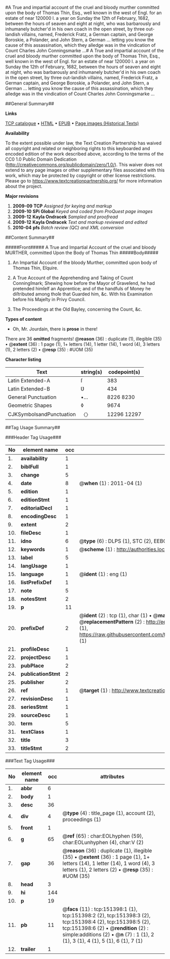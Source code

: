 #A True and impartial account of the cruel and bloody murther committed upon the body of Thomas Thin, Esq., well known in the west of Engl. for an estate of near 120000 l. a year on Sunday the 12th of February, 1682, between the hours of seaven and eight at night, who was barbarously and inhumanely butcher'd in his own coach in the open street, by three out-landish villains, named, Frederick Fratz, a German captain, and George Boroskie, a Polander, and John Stern, a German ... letting you know the cause of this assassination, which they alledge was in the vindication of Count Charles John Conningsmarke ...#
A True and impartial account of the cruel and bloody murther committed upon the body of Thomas Thin, Esq., well known in the west of Engl. for an estate of near 120000 l. a year on Sunday the 12th of February, 1682, between the hours of seaven and eight at night, who was barbarously and inhumanely butcher'd in his own coach in the open street, by three out-landish villains, named, Frederick Fratz, a German captain, and George Boroskie, a Polander, and John Stern, a German ... letting you know the cause of this assassination, which they alledge was in the vindication of Count Charles John Conningsmarke ...

##General Summary##

**Links**

[TCP catalogue](http://www.ota.ox.ac.uk/tcp/)  • 
[HTML](http://tei.it.ox.ac.uk/tcp/Texts-HTML/free/A94/A94922.html)  • 
[EPUB](http://tei.it.ox.ac.uk/tcp/Texts-EPUB/free/A94/A94922.epub) • 
[Page images (Historical Texts)](https://historicaltexts.jisc.ac.uk/eebo-42475240e)

**Availability**

To the extent possible under law, the Text Creation Partnership has waived all copyright and related or neighboring rights to this keyboarded and encoded edition of the work described above, according to the terms of the CC0 1.0 Public Domain Dedication (http://creativecommons.org/publicdomain/zero/1.0/). This waiver does not extend to any page images or other supplementary files associated with this work, which may be protected by copyright or other license restrictions. Please go to https://www.textcreationpartnership.org/ for more information about the project.

**Major revisions**

1. __2009-09__ __TCP__ *Assigned for keying and markup*
1. __2009-10__ __SPi Global__ *Keyed and coded from ProQuest page images*
1. __2009-12__ __Kayla Ondracek__ *Sampled and proofread*
1. __2009-12__ __Kayla Ondracek__ *Text and markup reviewed and edited*
1. __2010-04__ __pfs__ *Batch review (QC) and XML conversion*

##Content Summary##

#####Front#####
A True and Impartial Account of the cruel and bloody MURTHER, committed Upon the Body of Thomas Thin
#####Body#####

1. An Impartial Account of the bloody Murther, committed upon body of Thomas Thin, Eſquire.

1. A True Account of the Apprehending and Taking of Count Conningſmark; Shewing how before the Mayor of Graveſend, he had pretended himſelf an Apprentice; and of the handfuls of Money he diſtributed among thoſe that Guarded him, &c. With his Examination before his Majeſty in Privy Council.

1. The Proceedings at the Old Bayley, concerning the Count, &c.

**Types of content**

  * Oh, Mr. Jourdain, there is **prose** in there!

There are 36 **omitted** fragments! 
 @__reason__ (36) : duplicate (1), illegible (35)  •  @__extent__ (36) : 1 page (1), 1+ letters (14), 1 letter (14), 1 word (4), 3 letters (1), 2 letters (2)  •  @__resp__ (35) : #UOM (35)

**Character listing**


|Text|string(s)|codepoint(s)|
|---|---|---|
|Latin Extended-A|ſ|383|
|Latin Extended-B|Ʋ|434|
|General Punctuation|•…|8226 8230|
|Geometric Shapes|◊|9674|
|CJKSymbolsandPunctuation|〈〉|12296 12297|

##Tag Usage Summary##

###Header Tag Usage###

|No|element name|occ|attributes|
|---|---|---|---|
|1.|__availability__|1||
|2.|__biblFull__|1||
|3.|__change__|5||
|4.|__date__|8| @__when__ (1) : 2011-04 (1)|
|5.|__edition__|1||
|6.|__editionStmt__|1||
|7.|__editorialDecl__|1||
|8.|__encodingDesc__|1||
|9.|__extent__|2||
|10.|__fileDesc__|1||
|11.|__idno__|6| @__type__ (6) : DLPS (1), STC (2), EEBO-CITATION (1), OCLC (1), VID (1)|
|12.|__keywords__|1| @__scheme__ (1) : http://authorities.loc.gov/ (1)|
|13.|__label__|5||
|14.|__langUsage__|1||
|15.|__language__|1| @__ident__ (1) : eng (1)|
|16.|__listPrefixDef__|1||
|17.|__note__|5||
|18.|__notesStmt__|2||
|19.|__p__|11||
|20.|__prefixDef__|2| @__ident__ (2) : tcp (1), char (1)  •  @__matchPattern__ (2) : ([0-9\-]+):([0-9IVX]+) (1), (.+) (1)  •  @__replacementPattern__ (2) : http://eebo.chadwyck.com/downloadtiff?vid=$1&page=$2 (1), https://raw.githubusercontent.com/textcreationpartnership/Texts/master/tcpchars.xml#$1 (1)|
|21.|__profileDesc__|1||
|22.|__projectDesc__|1||
|23.|__pubPlace__|2||
|24.|__publicationStmt__|2||
|25.|__publisher__|2||
|26.|__ref__|1| @__target__ (1) : http://www.textcreationpartnership.org/docs/. (1)|
|27.|__revisionDesc__|1||
|28.|__seriesStmt__|1||
|29.|__sourceDesc__|1||
|30.|__term__|5||
|31.|__textClass__|1||
|32.|__title__|3||
|33.|__titleStmt__|2||


###Text Tag Usage###

|No|element name|occ|attributes|
|---|---|---|---|
|1.|__abbr__|6||
|2.|__body__|1||
|3.|__desc__|36||
|4.|__div__|4| @__type__ (4) : title_page (1), account (2), proceedings (1)|
|5.|__front__|1||
|6.|__g__|65| @__ref__ (65) : char:EOLhyphen (59), char:EOLunhyphen (4), char:V (2)|
|7.|__gap__|36| @__reason__ (36) : duplicate (1), illegible (35)  •  @__extent__ (36) : 1 page (1), 1+ letters (14), 1 letter (14), 1 word (4), 3 letters (1), 2 letters (2)  •  @__resp__ (35) : #UOM (35)|
|8.|__head__|3||
|9.|__hi__|144||
|10.|__p__|19||
|11.|__pb__|11| @__facs__ (11) : tcp:151398:1 (1), tcp:151398:2 (2), tcp:151398:3 (2), tcp:151398:4 (2), tcp:151398:5 (2), tcp:151398:6 (2)  •  @__rendition__ (2) : simple:additions (2)  •  @__n__ (7) : 1 (1), 2 (1), 3 (1), 4 (1), 5 (1), 6 (1), 7 (1)|
|12.|__trailer__|1||
